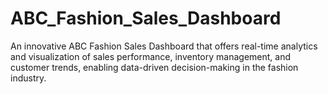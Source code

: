 # ABC_Fashion_Sales_Dashboard
An innovative ABC Fashion Sales Dashboard that offers real-time analytics and visualization of sales performance, inventory management, and customer trends, enabling data-driven decision-making in the fashion industry.
